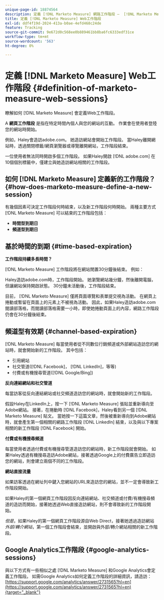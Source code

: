 ```yaml
---
unique-page-id: 18874564
description: 定義 [!DNL Marketo Measure] 網路工作階段 —  [!DNL Marketo Measure]
title: 定義 [!DNL Marketo Measure] Web工作階段
exl-id: ddf4f19d-2024-413a-b0ae-4efd468c24de
feature: Tracking
source-git-commit: 9e672d0c568ee0b889461bb8ba6fc6333edf31ce
workflow-type: tm+mt
source-wordcount: '563'
ht-degree: 0%

---
```


# 定義 [!DNL Marketo Measure] Web工作階段 {#definition-of-marketo-measure-web-sessions}

瞭解如何 [!DNL Marketo Measure] 會定義Web工作階段。

A **網頁工作階段** 是指在特定時間內個人與您的網站的互動。 作業會在使用者登陸您的網站時開始。

例如，Haley會造訪adobe.com。 她造訪網站會開始工作階段。 當Haley離開網站時，透過關閉標籤/網頁瀏覽器或導覽離開網站，工作階段結束。

一位使用者無法同時開啟多個工作階段。 如果Haley開啟 [!DNL adobe.com] 在10個個別標籤中，僅建立與她造訪網站相關的工作階段。

## 如何 [!DNL Marketo Measure] 定義新的工作階段？ {#how-does-marketo-measure-define-a-new-session}

有幾個因素可決定工作階段何時結束，以及新工作階段何時開始。 兩種主要方式 [!DNL Marketo Measure] 可以結束的工作階段包括：

* **時間型到期日**
* **頻道型到期日**

## 基於時間的到期 {#time-based-expiration}

**工作階段持續多長時間？**

[!DNL Marketo Measure] 工作階段將在網站閒置30分鐘後結束。 例如：

Haley造訪adobe.com時，工作階段開始。 她瀏覽網站幾分鐘，然後離開電腦，但讓網站保持開啟狀態。 30分鐘未活動後，工作階段結束。

目前， [!DNL Marketo Measure] 僅將頁面導覽和表單提交視為活動。 在網頁上捲動或暫留在頁面上的元素上不被視為活動。 因此，如果Haley造訪adobe.com閱讀部落格，而閱讀部落格需要一小時，即使她捲動頁面上的內容，網路工作階段仍會在30分鐘後結束。

## 頻道型有效期 {#channel-based-expiration}

[!DNL Marketo Measure] 每當使用者從不同數位行銷頻道或外部網站造訪您的網站時，就會開始新的工作階段。 其中包括：

* 引用網站
* 社交管道([!DNL Facebook]， [!DNL LinkedIn]，等等)
* 付費或有機搜尋管道([!DNL Google/Bing])

**反向連結網站和社交管道**

每當訪客從反向連結網站或社交頻道造訪您的網站時，就會開始新的工作階段。

假設Haley在LinkedIn上，按一下 [!DNL Marketo Measure] 張貼並重新導向至Adobe網站。 接著，在捲動時 [!DNL Facebook]，Haley看到另一個 [!DNL Marketo Measure] 貼文。 當她按一下這篇文章，然後被重新導向到Adobe網站時，就會產生第一個相關的網路工作階段 [!DNL LinkedIn] 結束，以及與以下專案相關的新工作階段 [!DNL Facebook] 開始。

**付費或有機搜尋頻道**

每當使用者透過付費或有機搜尋管道造訪您的網站時，新工作階段就會開始。 如果Haley透過有機搜尋造訪Adobe網站，接著透過Google上的付費廣告立即造訪您的網站，則會建立兩個不同的工作階段。

**網站直接流量**

如果訪客透過在網址列中鍵入您網站的URL來造訪您的網站，並不一定會導致新工作階段開始。

如果Haley的第一個網頁工作階段因反向連結網站、社交頻道或付費/有機搜尋頻道的造訪而開始，接著她透過Web直接造訪網站，則不會導致新的工作階段開始。

_但是_，如果Haley的第一個網頁工作階段源自Web Direct，接著她透過造訪網站 _外部/轉介網站_，第一個工作階段會結束，並開啟與外部/轉介網站相關的新工作階段。

## Google Analytics工作階段 {#google-analytics-sessions}

與以下方式有一些相似之處 [!DNL Marketo Measure] 和Google Analytics會定義工作階段。 如需Google Analytics如何定義工作階段的詳細資訊，請造訪： [https://support.google.com/analytics/answer/2731565?hl=en](https://support.google.com/analytics/answer/2731565?hl=en){target="_blank"}
